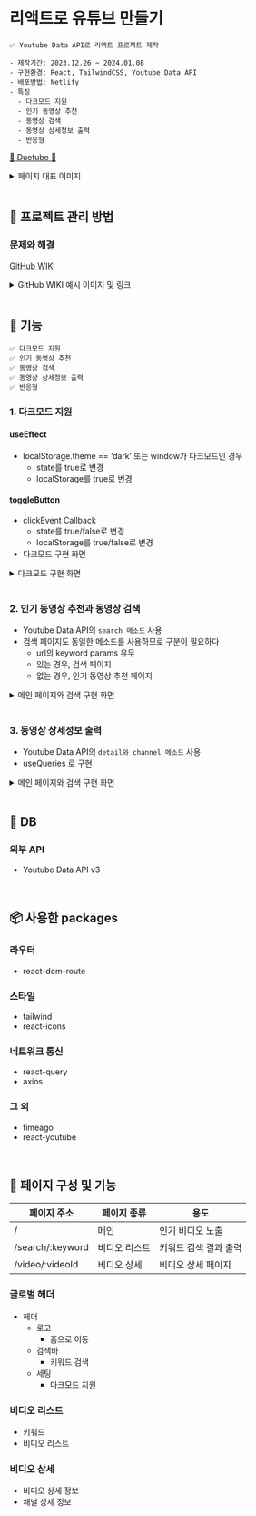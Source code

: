 # 리액트로 유튜브 만들기

```
✅ Youtube Data API로 리액트 프로젝트 제작

- 제작기간: 2023.12.26 ~ 2024.01.08
- 구현환경: React, TailwindCSS, Youtube Data API
- 배포방법: Netlify
- 특징
  - 다크모드 지원
  - 인기 동영상 추천
  - 동영상 검색
  - 동영상 상세정보 출력
  - 반응형
```

[💜 Duetube 💜](https://duetube.netlify.app/)

<details>
<summary>페이지 대표 이미지</summary>

<img width="1680" alt="스크린샷 2024-03-21 오후 3 13 49" src="https://github.com/DuetoPark/react-duetube/assets/69448900/066c06bd-cd2a-4f03-9d86-e02496ddbac7">
<img width="1680" alt="스크린샷 2024-03-21 오후 3 14 14" src="https://github.com/DuetoPark/react-duetube/assets/69448900/99487715-12d9-458e-a79c-e83418557244">
<img width="1680" alt="스크린샷 2024-03-21 오후 3 14 25" src="https://github.com/DuetoPark/react-duetube/assets/69448900/cdb59ad9-cfbc-4805-baae-693d9a3da329">
</details>

<br/>

## 🦄 프로젝트 관리 방법

### 문제와 해결

[GitHub WIKI]()

<details>
<summary>GitHub WIKI 예시 이미지 및 링크</summary>

<img width="1000" alt="스크린샷 2024-03-21 오후 3 45 25" src="https://github.com/DuetoPark/super-super-glue/assets/69448900/c795a2b1-97b6-4979-a74e-646ea4b56979">
</details>

<br/>

## 🧚 기능

```
✅ 다크모드 지원
✅ 인기 동영상 추천
✅ 동영상 검색
✅ 동영상 상세정보 출력
✅ 반응형
```

### 1. 다크모드 지원

#### useEffect

- localStorage.theme == ‘dark’ 또는 window가 다크모드인 경우
    - state를 true로 변경
    - localStorage를 true로 변경

#### toggleButton

- clickEvent Callback
    - state를 true/false로 변경
    - localStorage를 true/false로 변경
- 다크모드 구현 화면

<details>
<summary>다크모드 구현 화면</summary>

https://github.com/DuetoPark/react-duetube/assets/69448900/b034002c-c143-48a2-ba5d-a443f832c009

</details>

<br/>

### 2. 인기 동영상 추천과 동영상 검색

- Youtube Data API의 `search 메소드` 사용
- 검색 페이지도 동일한 메소드를 사용하므로 구분이 필요하다
    - url의 keyword params 유무
    - 있는 경우, 검색 페이지
    - 없는 경우, 인기 동영상 추천 페이지

<details>
<summary>메인 페이지와 검색 구현 화면</summary>

https://github.com/DuetoPark/react-duetube/assets/69448900/ebdc5c24-b7b9-4520-89ac-09a232985cd3

</details>

<br/>

### 3. 동영상 상세정보 출력

- Youtube Data API의 `detail와 channel 메소드` 사용
- useQueries 로 구현

<details>
<summary>메인 페이지와 검색 구현 화면</summary>

https://github.com/DuetoPark/react-duetube/assets/69448900/d8aaeda8-866c-4a73-83ff-866c7059fb3e

</details>

<br/>

## 🤩 DB

### 외부 API

- Youtube Data API v3

<br/>

## 📦 사용한 packages

### 라우터

- react-dom-route

### 스타일

- tailwind
- react-icons

### 네트워크 통신

- react-query
- axios

### 그 외

- timeago
- react-youtube

<br/>

## 🎨 페이지 구성 및 기능

| 페이지 주소      | 페이지 종류   | 용도                  |
| ---------------- | ------------- | --------------------- |
| /                | 메인          | 인기 비디오 노출      |
| /search/:keyword | 비디오 리스트 | 키워드 검색 결과 출력 |
| /video/:videoId  | 비디오 상세   | 비디오 상세 페이지    |

### 글로벌 헤더

- 헤더
  - 로고
    - 홈으로 이동
  - 검색바
    - 키워드 검색
  - 세팅
    - 다크모드 지원

### 비디오 리스트

- 키워드
- 비디오 리스트

### 비디오 상세

- 비디오 상세 정보
- 채널 상세 정보
